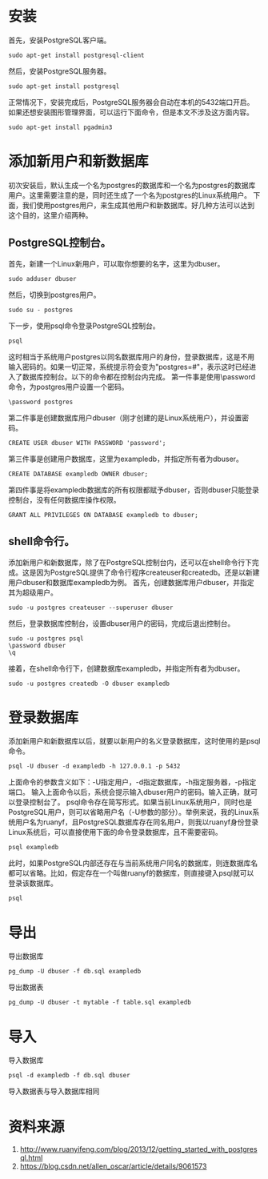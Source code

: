 # 安装
首先，安装PostgreSQL客户端。

``` shell
sudo apt-get install postgresql-client
```

然后，安装PostgreSQL服务器。

``` shell
sudo apt-get install postgresql
```

正常情况下，安装完成后，PostgreSQL服务器会自动在本机的5432端口开启。
如果还想安装图形管理界面，可以运行下面命令，但是本文不涉及这方面内容。

``` shell
sudo apt-get install pgadmin3
```

# 添加新用户和新数据库

初次安装后，默认生成一个名为postgres的数据库和一个名为postgres的数据库用户。这里需要注意的是，同时还生成了一个名为postgres的Linux系统用户。
下面，我们使用postgres用户，来生成其他用户和新数据库。好几种方法可以达到这个目的，这里介绍两种。

## PostgreSQL控制台。

首先，新建一个Linux新用户，可以取你想要的名字，这里为dbuser。

``` shell
sudo adduser dbuser
```

然后，切换到postgres用户。

``` shell
sudo su - postgres
```

下一步，使用psql命令登录PostgreSQL控制台。

``` shell
psql
```

这时相当于系统用户postgres以同名数据库用户的身份，登录数据库，这是不用输入密码的。如果一切正常，系统提示符会变为"postgres=#"，表示这时已经进入了数据库控制台。以下的命令都在控制台内完成。
第一件事是使用\password命令，为postgres用户设置一个密码。

``` shell
\password postgres
```

第二件事是创建数据库用户dbuser（刚才创建的是Linux系统用户），并设置密码。

``` shell
CREATE USER dbuser WITH PASSWORD 'password';
```

第三件事是创建用户数据库，这里为exampledb，并指定所有者为dbuser。

``` shell
CREATE DATABASE exampledb OWNER dbuser;
```

第四件事是将exampledb数据库的所有权限都赋予dbuser，否则dbuser只能登录控制台，没有任何数据库操作权限。

``` shell
GRANT ALL PRIVILEGES ON DATABASE exampledb to dbuser;
```

## shell命令行。

添加新用户和新数据库，除了在PostgreSQL控制台内，还可以在shell命令行下完成。这是因为PostgreSQL提供了命令行程序createuser和createdb。还是以新建用户dbuser和数据库exampledb为例。
首先，创建数据库用户dbuser，并指定其为超级用户。

``` shell
sudo -u postgres createuser --superuser dbuser
```

然后，登录数据库控制台，设置dbuser用户的密码，完成后退出控制台。

``` shell
sudo -u postgres psql
\password dbuser
\q
```

接着，在shell命令行下，创建数据库exampledb，并指定所有者为dbuser。

``` shell
sudo -u postgres createdb -O dbuser exampledb
```

# 登录数据库

添加新用户和新数据库以后，就要以新用户的名义登录数据库，这时使用的是psql命令。

``` shell
psql -U dbuser -d exampledb -h 127.0.0.1 -p 5432
```

上面命令的参数含义如下：-U指定用户，-d指定数据库，-h指定服务器，-p指定端口。
输入上面命令以后，系统会提示输入dbuser用户的密码。输入正确，就可以登录控制台了。
psql命令存在简写形式。如果当前Linux系统用户，同时也是PostgreSQL用户，则可以省略用户名（-U参数的部分）。举例来说，我的Linux系统用户名为ruanyf，且PostgreSQL数据库存在同名用户，则我以ruanyf身份登录Linux系统后，可以直接使用下面的命令登录数据库，且不需要密码。

``` shell
psql exampledb
```


此时，如果PostgreSQL内部还存在与当前系统用户同名的数据库，则连数据库名都可以省略。比如，假定存在一个叫做ruanyf的数据库，则直接键入psql就可以登录该数据库。

``` shell
psql
```

# 导出

导出数据库

``` shell
pg_dump -U dbuser -f db.sql exampledb
```

导出数据表

``` shell
pg_dump -U dbuser -t mytable -f table.sql exampledb
```

# 导入

导入数据库

``` shell
psql -d exampledb -f db.sql dbuser
```

导入数据表与导入数据库相同



# 资料来源
1. http://www.ruanyifeng.com/blog/2013/12/getting_started_with_postgresql.html
2. https://blog.csdn.net/allen_oscar/article/details/9061573
